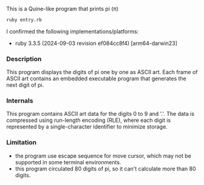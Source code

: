 This is a Quine-like program that prints pi (π)

```bash
ruby entry.rb
```

I confirmed the following implementations/platforms:

* ruby 3.3.5 (2024-09-03 revision ef084cc8f4) [arm64-darwin23]

### Description

This program displays the digits of pi one by one as ASCII art.
Each frame of ASCII art contains an embedded executable program that generates the next digit of pi.

### Internals

This program contains ASCII art data for the digits 0 to 9 and '.'.
The data is compressed using run-length encoding (RLE), where each digit is represented by a single-character identifier to minimize storage.

### Limitation

* the program use escape sequence for move cursor, which may not be supported in some terminal environments.
* this program circulated 80 digits of pi, so it can't calculate more than 80 digits.
